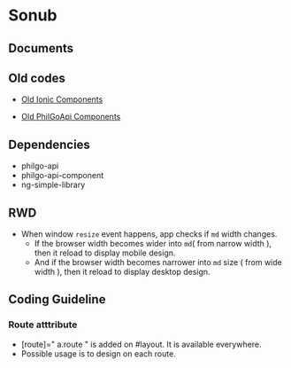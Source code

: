# Sonub

## Documents

## Old codes

* [Old Ionic Components](https://github.com/thruthesky/sonub/tree/4542202059203f4d274b1f1a6ebc3958b629adfe)

* [Old PhilGoApi Components](https://github.com/thruthesky/components)

## Dependencies

* philgo-api
* philgo-api-component
* ng-simple-library

## RWD

* When window `resize` event happens, app checks if `md` width changes.
  * If the browser width becomes wider into `md`( from narrow width ), then it reload to display mobile design.
  * And if the browser width becomes narrower into `md` size ( from wide width ), then it reload to display desktop design.

## Coding Guideline

### Route atttribute

* [route]=" a.route " is added on #layout. It is available everywhere.
* Possible usage is to design on each route.
